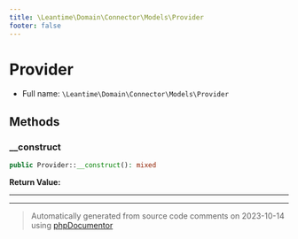 ```yaml
---
title: \Leantime\Domain\Connector\Models\Provider
footer: false
---
```


# Provider





* Full name: `\Leantime\Domain\Connector\Models\Provider`



## Methods

### __construct



```php
public Provider::__construct(): mixed
```









**Return Value:**





---


---
> Automatically generated from source code comments on 2023-10-14 using [phpDocumentor](http://www.phpdoc.org/)
